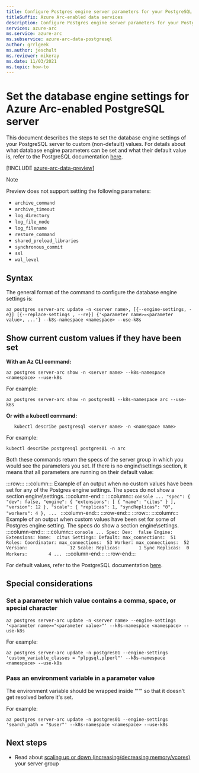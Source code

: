 ```yaml
---
title: Configure Postgres engine server parameters for your PostgreSQL server on Azure Arc
titleSuffix: Azure Arc-enabled data services
description: Configure Postgres engine server parameters for your PostgreSQL server on Azure Arc
services: azure-arc
ms.service: azure-arc
ms.subservice: azure-arc-data-postgresql
author: grrlgeek
ms.author: jeschult
ms.reviewer: mikeray
ms.date: 11/03/2021
ms.topic: how-to
---
```


# Set the database engine settings for Azure Arc-enabled PostgreSQL server

This document describes the steps to set the database engine settings of your PostgreSQL server to custom (non-default) values. For details about what database engine parameters can be set and what their default value is, refer to the PostgreSQL documentation [here](https://www.postgresql.org/docs/current/runtime-config.html).

[!INCLUDE [azure-arc-data-preview](../../../includes/azure-arc-data-preview.md)]

> [!NOTE]
> Preview does not support setting the following parameters: 
>
> - `archive_command`
> - `archive_timeout`
> - `log_directory`
> - `log_file_mode`
> - `log_filename`
> - `restore_command`
> - `shared_preload_libraries`
> - `synchronous_commit`
> - `ssl`
> - `wal_level`

## Syntax

The general format of the command to configure the database engine settings is:

```azurecli
az postgres server-arc update -n <server name>, [{--engine-settings, -e}] [{--replace-settings , --re}] {'<parameter name>=<parameter value>, ...'} --k8s-namespace <namespace> --use-k8s
```

## Show current custom values if they have been set

**With an Az CLI command:**

```azurecli
az postgres server-arc show -n <server name> --k8s-namespace <namespace> --use-k8s
```

For example:

```azurecli
az postgres server-arc show -n postgres01 --k8s-namespace arc --use-k8s 
```


**Or with a kubectl command:**
```console
   kubectl describe postgresql <server name> -n <namespace name>
   ```

   For example:

   ```console
   kubectl describe postgresql postgres01 -n arc
```

Both these commands return the specs of the server group in which you would see the parameters you set. If there is no engine\settings section, it means that all parameters are running on their default value:

:::row:::
    :::column:::
        Example of an output when no custom values have been set for any of the Postgres engine settings. The specs do not show a section engine\settings.
    :::column-end:::
    :::column:::
        ```console
          ...
          "spec": {
            "dev": false,
            "engine": {
              "extensions": [
                {
                  "name": "citus"
                }
              ],
              "version": 12
            },
            "scale": {
              "replicas": 1,
              "syncReplicas": "0",
          "workers": 4
            },
            ...
        ```
        :::column-end:::
:::row-end:::
:::row:::
    :::column:::
        Example of an output when custom values have been set for some of Postgres engine setting. The specs do show a section engine\settings.
    :::column-end:::
    :::column:::
        ```console
             ...
                Spec:
                  Dev:  false
                  Engine:
                    Extensions:
                      Name:  citus
                    Settings:
                      Default:
                        max_connections:  51
                      Roles:
                        Coordinator:
                          max_connections:  53
                        Worker:
                          max_connections:  52
                    Version:                12
                  Scale:
                    Replicas:       1
                    Sync Replicas:  0
                    Workers:        4
            ...
            ```
    :::column-end:::
:::row-end:::


For default values, refer to the PostgreSQL documentation [here](https://www.postgresql.org/docs/current/runtime-config.html).

## Special considerations

### Set a parameter which value contains a comma, space, or special character

```azurecli
az postgres server-arc update -n <server name> --engine-settings  '<parameter name>="<parameter value>"' --k8s-namespace <namespace> --use-k8s
```

For example:

```azurecli
az postgres server-arc update -n postgres01 --engine-settings  'custom_variable_classes = "plpgsql,plperl"' --k8s-namespace <namespace> --use-k8s
```

### Pass an environment variable in a parameter value

The environment variable should be wrapped inside "''" so that it doesn't get resolved before it's set.

For example: 

```azurecli
az postgres server-arc update -n postgres01 --engine-settings  'search_path = "$user"' --k8s-namespace <namespace> --use-k8s
```

## Next steps
- Read about [scaling up or down (increasing/decreasing memory/vcores)](scale-up-down-postgresql-server-using-cli.md) your server group
